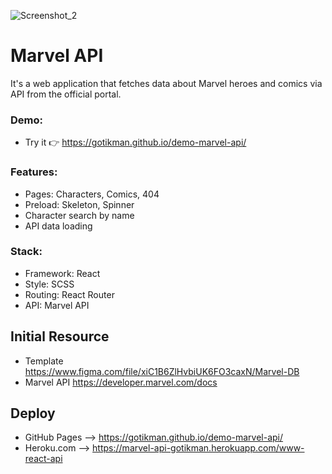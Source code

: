 ![Screenshot_2](https://user-images.githubusercontent.com/78754655/200855225-d2af004c-f6db-44d8-887e-c59a6ac408da.jpg)

# Marvel API
It's a web application that fetches data about Marvel heroes and comics via API from the official portal.


### Demo:
+ Try it :point_right: https://gotikman.github.io/demo-marvel-api/

### Features:

+ Pages:   Characters, Comics, 404
+ Preload: Skeleton, Spinner
+ Сharacter search by name
+ API data loading

### Stack:
+ Framework: React
+ Style: SCSS
+ Routing: React Router
+ API: Marvel API

## Initial Resource
+ Template https://www.figma.com/file/xiC1B6ZlHvbiUK6FO3caxN/Marvel-DB
+ Marvel API https://developer.marvel.com/docs

## Deploy 
+ GitHub Pages --> https://gotikman.github.io/demo-marvel-api/
+ Heroku.com --> https://marvel-api-gotikman.herokuapp.com/www-react-api

